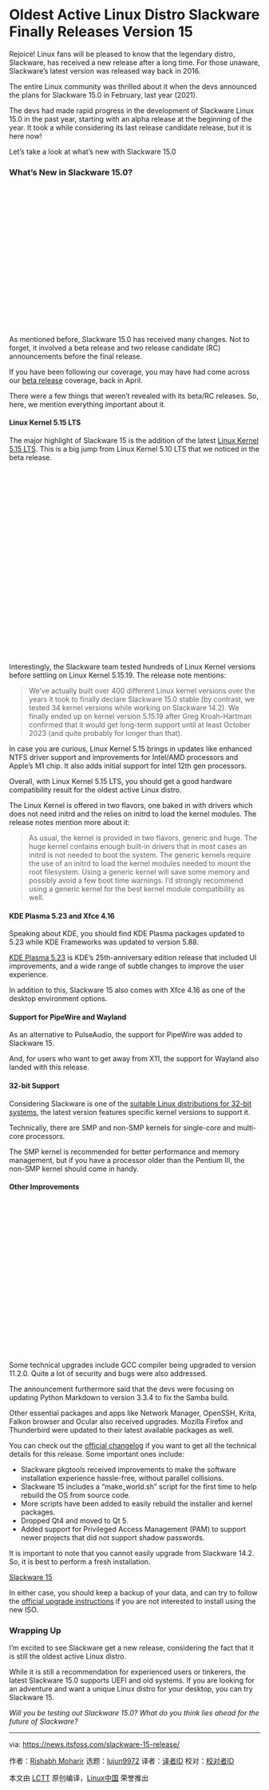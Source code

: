 [#]: subject: "Oldest Active Linux Distro Slackware Finally Releases Version 15"
[#]: via: "https://news.itsfoss.com/slackware-15-release/"
[#]: author: "Rishabh Moharir https://news.itsfoss.com/author/rishabh/"
[#]: collector: "lujun9972"
[#]: translator: "wxy"
[#]: reviewer: " "
[#]: publisher: " "
[#]: url: " "

Oldest Active Linux Distro Slackware Finally Releases Version 15
======

Rejoice! Linux fans will be pleased to know that the legendary distro, Slackware, has received a new release after a long time. For those unaware, Slackware’s latest version was released way back in 2016.

The entire Linux community was thrilled about it when the devs announced the plans for Slackware 15.0 in February, last year (2021).

The devs had made rapid progress in the development of Slackware Linux 15.0 in the past year, starting with an alpha release at the beginning of the year. It took a while considering its last release candidate release, but it is here now!

Let’s take a look at what’s new with Slackware 15.0

### What’s New in Slackware 15.0?

![][1]

As mentioned before, Slackware 15.0 has received many changes. Not to forget, it involved a beta release and two release candidate (RC) announcements before the final release.

If you have been following our coverage, you may have had come across our [beta release][2] coverage, back in April.

There were a few things that weren’t revealed with its beta/RC releases. So, here, we mention everything important about it.

#### Linux Kernel 5.15 LTS

The major highlight of Slackware 15 is the addition of the latest [Linux Kernel 5.15 LTS][3]. This is a big jump from Linux Kernel 5.10 LTS that we noticed in the beta release.

![][4]

Interestingly, the Slackware team tested hundreds of Linux Kernel versions before settling on Linux Kernel 5.15.19. The release note mentions:

> We’ve actually built over 400 different Linux kernel versions over the years it took to finally declare Slackware 15.0 stable (by contrast, we tested 34 kernel versions while working on Slackware 14.2). We finally ended up on kernel version 5.15.19 after Greg Kroah-Hartman confirmed that it would get long-term support until at least October 2023 (and quite probably for longer than that).

In case you are curious, Linux Kernel 5.15 brings in updates like enhanced NTFS driver support and improvements for Intel/AMD processors and Apple’s M1 chip. It also adds initial support for Intel 12th gen processors.

Overall, with Linux Kernel 5.15 LTS, you should get a good hardware compatibility result for the oldest active Linux distro.

The Linux Kernel is offered in two flavors, one baked in with drivers which does not need initrd and the relies on initrd to load the kernel modules. The release notes mention more about it:

> As usual, the kernel is provided in two flavors, generic and huge. The huge kernel contains enough built-in drivers that in most cases an initrd is not needed to boot the system. The generic kernels require the use of an initrd to load the kernel modules needed to mount the root filesystem. Using a generic kernel will save some memory and possibly avoid a few boot time warnings. I’d strongly recommend using a generic kernel for the best kernel module compatibility as well.

#### KDE Plasma 5.23 and Xfce 4.16

Speaking about KDE, you should find KDE Plasma packages updated to 5.23 while KDE Frameworks was updated to version 5.88.

[KDE Plasma 5.23][5] is KDE’s 25th-anniversary edition release that included UI improvements, and a wide range of subtle changes to improve the user experience.

In addition to this, Slackware 15 also comes with Xfce 4.16 as one of the desktop environment options.

#### Support for PipeWire and Wayland

As an alternative to PulseAudio, the support for PipeWire was added to Slackware 15.

And, for users who want to get away from X11, the support for Wayland also landed with this release.

#### 32-bit Support

Considering Slackware is one of the [suitable Linux distributions for 32-bit systems][6], the latest version features specific kernel versions to support it.

Technically, there are SMP and non-SMP kernels for single-core and multi-core processors.

The SMP kernel is recommended for better performance and memory management, but if you have a processor older than the Pentium III, the non-SMP kernel should come in handy.

#### Other Improvements

![][7]

Some technical upgrades include GCC compiler being upgraded to version 11.2.0. Quite a lot of security and bugs were also addressed.

The announcement furthermore said that the devs were focusing on updating Python Markdown to version 3.3.4 to fix the Samba build.

Other essential packages and apps like Network Manager, OpenSSH, Krita, Falkon browser and Ocular also received upgrades. Mozilla Firefox and Thunderbird were updated to their latest available packages as well.

You can check out the [official changelog][8] if you want to get all the technical details for this release. Some important ones include:

  * Slackware pkgtools received improvements to make the software installation experience hassle-free, without parallel collisions.
  * Slackware 15 includes a “make_world.sh” script for the first time to help rebuild the OS from source code.
  * More scripts have been added to easily rebuild the installer and kernel packages.
  * Dropped Qt4 and moved to Qt 5.
  * Added support for Privileged Access Management (PAM) to support newer projects that did not support shadow passwords.



It is important to note that you cannot easily upgrade from Slackware 14.2. So, it is best to perform a fresh installation.

[Slackware 15][9]

In either case, you should keep a backup of your data, and can try to follow the [official upgrade instructions][10] if you are not interested to install using the new ISO.

### Wrapping Up

I’m excited to see Slackware get a new release, considering the fact that it is still the oldest active Linux distro.

While it is still a recommendation for experienced users or tinkerers, the latest Slackware 15.0 supports UEFI and old systems. If you are looking for an adventure and want a unique Linux distro for your desktop, you can try Slackware 15.

_Will you be testing out Slackware 15.0? What do you think lies ahead for the future of Slackware?_

--------------------------------------------------------------------------------

via: https://news.itsfoss.com/slackware-15-release/

作者：[Rishabh Moharir][a]
选题：[lujun9972][b]
译者：[译者ID](https://github.com/译者ID)
校对：[校对者ID](https://github.com/校对者ID)

本文由 [LCTT](https://github.com/LCTT/TranslateProject) 原创编译，[Linux中国](https://linux.cn/) 荣誉推出

[a]: https://news.itsfoss.com/author/rishabh/
[b]: https://github.com/lujun9972
[1]: data:image/svg+xml;base64,PHN2ZyBoZWlnaHQ9IjQ0MCIgd2lkdGg9Ijc4MCIgeG1sbnM9Imh0dHA6Ly93d3cudzMub3JnLzIwMDAvc3ZnIiB2ZXJzaW9uPSIxLjEiLz4=
[2]: https://news.itsfoss.com/slackware-15-beta-release/
[3]: https://news.itsfoss.com/linux-kernel-5-15-release/
[4]: data:image/svg+xml;base64,PHN2ZyBoZWlnaHQ9IjU3NCIgd2lkdGg9Ijc3NSIgeG1sbnM9Imh0dHA6Ly93d3cudzMub3JnLzIwMDAvc3ZnIiB2ZXJzaW9uPSIxLjEiLz4=
[5]: https://news.itsfoss.com/kde-plasma-5-23-release/
[6]: https://itsfoss.com/32-bit-linux-distributions/
[7]: data:image/svg+xml;base64,PHN2ZyBoZWlnaHQ9IjQxMiIgd2lkdGg9IjY3OSIgeG1sbnM9Imh0dHA6Ly93d3cudzMub3JnLzIwMDAvc3ZnIiB2ZXJzaW9uPSIxLjEiLz4=
[8]: http://www.slackware.com/changelog/current.php?cpu=x86_64
[9]: http://www.slackware.com/
[10]: https://ftp.osuosl.org/pub/slackware/slackware64-15.0/UPGRADE.TXT
